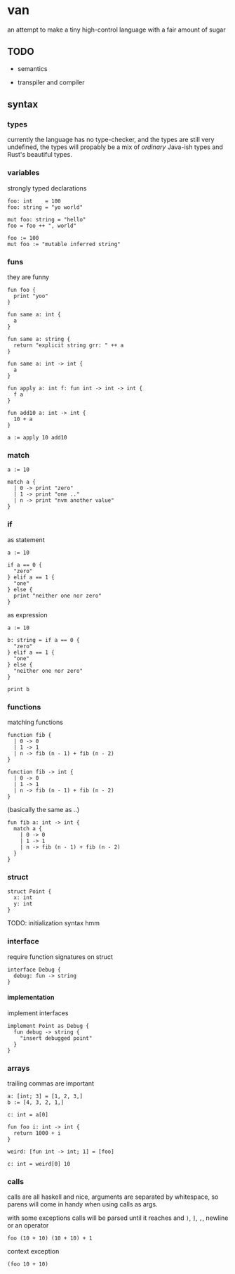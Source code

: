 # van

an attempt to make a tiny high-control language with a fair amount of sugar

## TODO

- semantics

- transpiler and compiler

## syntax

### types

currently the language has no type-checker, and the types are still very undefined,
the types will propably be a mix of *ordinary* Java-ish types and Rust's beautiful types.

### variables

strongly typed declarations

```
foo: int    = 100
foo: string = "yo world"
```

```
mut foo: string = "hello"
foo = foo ++ ", world"
```

```
foo := 100
mut foo := "mutable inferred string"
```

### funs

they are funny

```
fun foo {
  print "yoo"
}
```

```
fun same a: int {
  a
}

fun same a: string {
  return "explicit string grr: " ++ a
}

fun same a: int -> int {
  a
}
```

```
fun apply a: int f: fun int -> int -> int {
  f a
}

fun add10 a: int -> int {
  10 + a
}

a := apply 10 add10
```

### match

```
a := 10

match a {
  | 0 -> print "zero"
  | 1 -> print "one .."
  | n -> print "nvm another value"
}
```

### if

as statement

```
a := 10

if a == 0 {
  "zero"
} elif a == 1 {
  "one"
} else {
  print "neither one nor zero"
}
```

as expression

```
a := 10

b: string = if a == 0 {
  "zero"
} elif a == 1 {
  "one"
} else {
  "neither one nor zero"
}

print b
```

### functions

matching functions

```
function fib {
  | 0 -> 0
  | 1 -> 1
  | n -> fib (n - 1) + fib (n - 2)
}

function fib -> int {
  | 0 -> 0
  | 1 -> 1
  | n -> fib (n - 1) + fib (n - 2)
}
```

(basically the same as ..)
```
fun fib a: int -> int {
  match a {
    | 0 -> 0
    | 1 -> 1
    | n -> fib (n - 1) + fib (n - 2)
  }
}
```

### struct

```
struct Point {
  x: int
  y: int
}
```

TODO: initialization syntax hmm

### interface

require function signatures on struct

```
interface Debug {
  debug: fun -> string
}
```

#### implementation

implement interfaces

```
implement Point as Debug {
  fun debug -> string {
    "insert debugged point"
  }
}
```

### arrays

trailing commas are important

```
a: [int; 3] = [1, 2, 3,]
b := [4, 3, 2, 1,]

c: int = a[0]
```

```
fun foo i: int -> int {
  return 1000 + i
}

weird: [fun int -> int; 1] = [foo]

c: int = weird[0] 10
```

### calls

calls are all haskell and nice, arguments are separated by whitespace, so parens will come
in handy when using calls as args.

with some exceptions calls will be parsed until it reaches and `)`, `]`, `,`, newline or an operator

```
foo (10 + 10) (10 + 10) + 1
```

context exception 

```
(foo 10 + 10)
```
